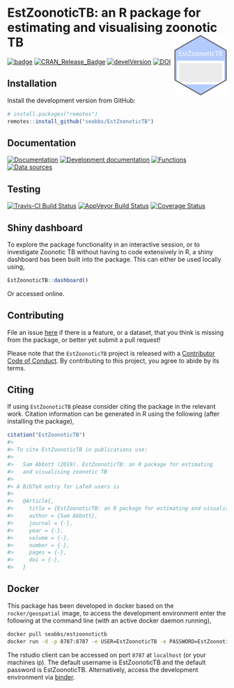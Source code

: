 
# EstZoonoticTB: an R package for estimating and visualising zoonotic TB <img src="man/figures/logo.png" align="right" alt="" width="120" />

[![badge](https://img.shields.io/badge/Launch-EstZoonoticTB-green.svg)](https://mybinder.org/v2/gh/seabbs/EstZoonoticTB/master?urlpath=rstudio)
[![CRAN\_Release\_Badge](http://www.r-pkg.org/badges/version-ago/EstZoonoticTB)](https://CRAN.R-project.org/package=EstZoonoticTB)
[![develVersion](https://img.shields.io/badge/devel%20version-0.1.0-lightgrey.svg?style=flat)](https://github.com/seabbs/EstZoonoticTB)
[![DOI](https://zenodo.org/badge/112591837.svg)](https://zenodo.org/badge/latestdoi/112591837)

## Installation

Install the development version from GitHub:

``` r
# install.packages("remotes")
remotes::install_github("seabbs/EstZoonoticTB")
```

## Documentation

[![Documentation](https://img.shields.io/badge/Documentation-release-lightgrey.svg?style=flat)](https://www.samabbott.co.uk/EstZoonoticTB/)
[![Development
documentation](https://img.shields.io/badge/Documentation-development-lightblue.svg?style=flat)](https://www.samabbott.co.uk/EstZoonoticTB/dev)
[![Functions](https://img.shields.io/badge/Documentation-functions-orange.svg?style=flat)](https://www.samabbott.co.uk/EstZoonoticTB/reference/index.html)
[![Data
sources](https://img.shields.io/badge/Documentation-data%20sources-green.svg?style=flat)](https://www.samabbott.co.uk/EstZoonoticTB/reference/data-sources.html)

## Testing

[![Travis-CI Build
Status](https://travis-ci.org/seabbs/EstZoonoticTB.svg?branch=master)](https://travis-ci.org/seabbs/EstZoonoticTB)
[![AppVeyor Build
Status](https://ci.appveyor.com/api/projects/status/github/seabbs/EstZoonoticTB?branch=master&svg=true)](https://ci.appveyor.com/project/seabbs/EstZoonoticTB)
[![Coverage
Status](https://img.shields.io/codecov/c/github/seabbs/EstZoonoticTB/master.svg)](https://codecov.io/github/seabbs/EstZoonoticTB?branch=master)

## Shiny dashboard

To explore the package functionality in an interactive session, or to
investigate Zoonotic TB without having to code extensively in R, a shiny
dashboard has been built into the package. This can either be used
locally using,

``` r
EstZoonoticTB::dashboard()
```

Or accessed online.

## Contributing

File an issue [here](https://github.com/seabbs/EstZoonoticTB/issues) if
there is a feature, or a dataset, that you think is missing from the
package, or better yet submit a pull request\!

Please note that the `EstZoonoticTB` project is released with a
[Contributor Code of
Conduct](https://github.com/seabbs/EstZoonoticTB/blob/master/.github/CODE_OF_CONDUCT.md).
By contributing to this project, you agree to abide by its terms.

## Citing

If using `EstZoonoticTB` please consider citing the package in the
relevant work. Citation information can be generated in R using the
following (after installing the package),

``` r
citation("EstZoonoticTB")
#> 
#> To cite EstZoonoticTB in publications use:
#> 
#>   Sam Abbott (2019). EstZoonoticTB: an R package for estimating
#>   and visualising zoonotic TB
#> 
#> A BibTeX entry for LaTeX users is
#> 
#>   @Article{,
#>     title = {EstZoonoticTB: an R package for estimating and visualising zoonotic TB},
#>     author = {Sam Abbott},
#>     journal = {-},
#>     year = {-},
#>     volume = {-},
#>     number = {-},
#>     pages = {-},
#>     doi = {-},
#>   }
```

## Docker

This package has been developed in docker based on the
`rocker/geospatial` image, to access the development environment enter
the following at the command line (with an active docker daemon
running),

``` bash
docker pull seabbs/estzoonotictb
docker run -d -p 8787:8787 -e USER=EstZoonoticTB -e PASSWORD=EstZoonoticTB --name EstZoonoticTB seabbs/estzoonotictb
```

The rstudio client can be accessed on port `8787` at `localhost` (or
your machines ip). The default username is EstZoonoticTB and the default
password is EstZoonoticTB. Alternatively, access the development
environment via
[binder](https://mybinder.org/v2/gh/seabbs/EstZoonoticTB/master?urlpath=rstudio).
